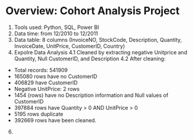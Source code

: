 # Overview: Cohort Analysis Project
1. Tools used: Python, SQL, Power BI
2. Data time: from 12/2010 to 12/2011
3. Data table: 8 columns (InvoiceNO, StockCode, Description, Quantity, InvoiceDate, UnitPrice, CustomerID, Country)
4. Expolre Data Analysis
4.1 Cleaned by extracting negative Unitprice and Quantity, Null CustomerID, and Description
4.2 After cleaning:
- Total records: 541909 
- 165080 rows have no CustomerID
- 406829 have CustomerID
- Negative UnitPrice: 2 rows
- 1454 (rows) have no Description information and Null values of CustomerID
- 397884 rows have Quantity > 0 AND UnitPrice > 0
- 5195 rows duplicate
- 392669 rows have been cleaned.
6. 
